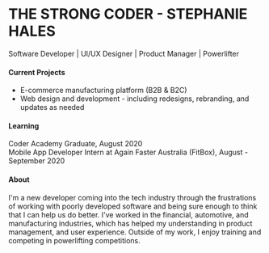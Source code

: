 
# THE STRONG CODER - STEPHANIE HALES

Software Developer  |  UI/UX Designer  | Product Manager | Powerlifter 

#### Current Projects
- E-commerce manufacturing platform (B2B & B2C) 
- Web design and development - including redesigns, rebranding, and updates as needed


#### Learning
Coder Academy Graduate, August 2020
<br>
Mobile App Developer Intern at Again Faster Australia (FitBox), August - September 2020
<br> 

#### About
I'm a new developer coming into the tech industry through the frustrations of working with poorly developed software and being sure enough to think that I can help us do better. I've worked in the financial, automotive, and manufacturing industries, which has helped my understanding in product management, and user experience. Outside of my work, I enjoy training and competing in powerlifting competitions. 

